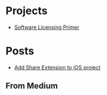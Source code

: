 Projects
========
+ [Software Licensing Primer](https://toraritte.github.io/software-licensing-a-primer/)

Posts
=====
+ [Add Share Extension to iOS project](add-share-extension-to-ios-project.md)

From Medium
-----------
